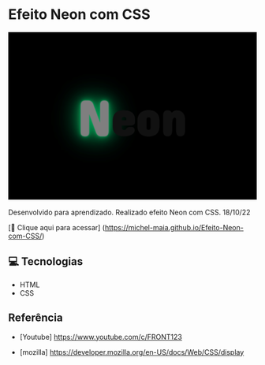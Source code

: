 # Efeito Neon com CSS

![preview](./.github/preview.png)


Desenvolvido para aprendizado. Realizado efeito Neon com CSS. 18/10/22


[🔗 Clique aqui para acessar] (https://michel-maia.github.io/Efeito-Neon-com-CSS/)


## 💻 Tecnologias

- HTML
- CSS


## Referência

- [Youtube] https://www.youtube.com/c/FRONT123

- [mozilla] https://developer.mozilla.org/en-US/docs/Web/CSS/display
